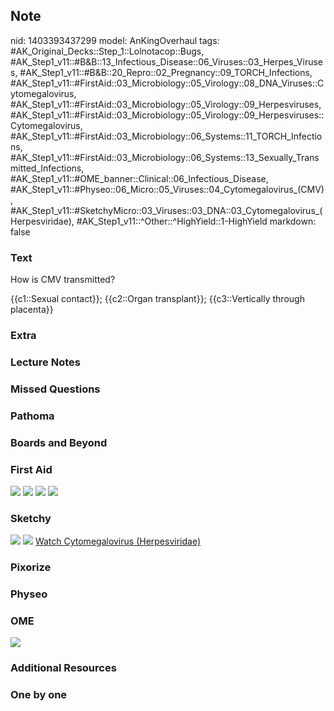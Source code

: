 ## Note
nid: 1403393437299
model: AnKingOverhaul
tags: #AK_Original_Decks::Step_1::Lolnotacop::Bugs, #AK_Step1_v11::#B&B::13_Infectious_Disease::06_Viruses::03_Herpes_Viruses, #AK_Step1_v11::#B&B::20_Repro::02_Pregnancy::09_TORCH_Infections, #AK_Step1_v11::#FirstAid::03_Microbiology::05_Virology::08_DNA_Viruses::Cytomegalovirus, #AK_Step1_v11::#FirstAid::03_Microbiology::05_Virology::09_Herpesviruses, #AK_Step1_v11::#FirstAid::03_Microbiology::05_Virology::09_Herpesviruses::Cytomegalovirus, #AK_Step1_v11::#FirstAid::03_Microbiology::06_Systems::11_TORCH_Infections, #AK_Step1_v11::#FirstAid::03_Microbiology::06_Systems::13_Sexually_Transmitted_Infections, #AK_Step1_v11::#OME_banner::Clinical::06_Infectious_Disease, #AK_Step1_v11::#Physeo::06_Micro::05_Viruses::04_Cytomegalovirus_(CMV), #AK_Step1_v11::#SketchyMicro::03_Viruses::03_DNA::03_Cytomegalovirus_(Herpesviridae), #AK_Step1_v11::^Other::^HighYield::1-HighYield
markdown: false

### Text
How is CMV transmitted?
<div>
  {{c1::Sexual contact}}; {{c2::Organ transplant}};
  {{c3::Vertically through placenta}}
</div>

### Extra


### Lecture Notes


### Missed Questions


### Pathoma


### Boards and Beyond


### First Aid
<img src="tmpgg4i953_.png"> <img src="tmpp3a9s_o_.png"> <img src=
"tmp0mxa3mvo.png"> <img src="tmpobb9eb68.png">

### Sketchy
<img src="paste-355936824721411.jpg"> <img src=
"paste-74a6eea73c5799f15e16dfcbd6c42c711625a60d.png"> <a href=
"https://dashboard.sketchy.com/study/medical/courses/medical-microbiology/units/medical-microbiology-viruses/videos/medical-microbiology-viruses-dna-viruses-cytomegalovirus-herpesviridae?utm_source=anki&utm_medium=partnership&utm_campaign=february_update&utm_content=medical">
Watch Cytomegalovirus (Herpesviridae)</a>

### Pixorize


### Physeo


### OME
<div class="ome-widget">
  <a href=
  "https://onlinemeded.org/spa/infectious-disease?ref=anki"><img src="_OME_AnkiFlashcards_Topic_4.png"></a>
</div>

### Additional Resources


### One by one

